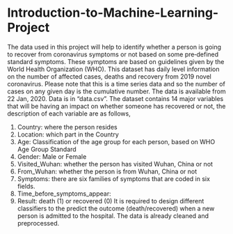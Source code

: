 # Introduction-to-Machine-Learning-Project
The data used in this project will help to identify whether a person is going to recover from
coronavirus symptoms or not based on some pre‐defined standard symptoms. These
symptoms are based on guidelines given by the World Health Organization (WHO).
This dataset has daily level information on the number of affected cases, deaths and
recovery from 2019 novel coronavirus. Please note that this is a time series data and so the
number of cases on any given day is the cumulative number.
The data is available from 22 Jan, 2020. Data is in “data.csv”.
The dataset contains 14 major variables that will be having an impact on whether someone
has recovered or not, the description of each variable are as follows,
1. Country: where the person resides
2. Location: which part in the Country
3. Age: Classification of the age group for each person, based on WHO Age Group Standard
4. Gender: Male or Female
5. Visited_Wuhan: whether the person has visited Wuhan, China or not
6. From_Wuhan: whether the person is from Wuhan, China or not
7. Symptoms: there are six families of symptoms that are coded in six fields.
13. Time_before_symptoms_appear:
14. Result: death (1) or recovered (0)
It is required to design different classifiers to the predict the outcome (death/recovered)
when a new person is admitted to the hospital. The data is already cleaned and
preprocessed.
